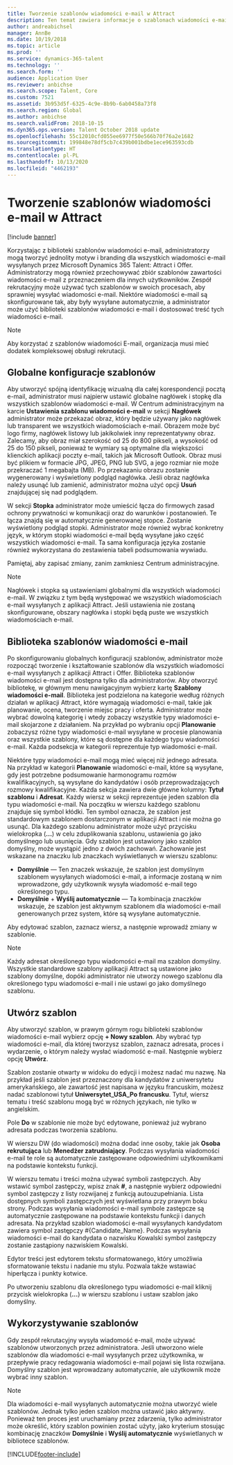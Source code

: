 ```yaml
---
title: Tworzenie szablonów wiadomości e-mail w Attract
description: Ten temat zawiera informacje o szablonach wiadomości e-mail, które można tworzyć i ich używać w aplikacji Microsoft Dynamics 365 Talent - Attract.
author: andreabichsel
manager: AnnBe
ms.date: 10/19/2018
ms.topic: article
ms.prod: ''
ms.service: dynamics-365-talent
ms.technology: ''
ms.search.form: ''
audience: Application User
ms.reviewer: anbichse
ms.search.scope: Talent, Core
ms.custom: 7521
ms.assetid: 3b953d5f-6325-4c9e-8b9b-6ab0458a73f8
ms.search.region: Global
ms.author: anbichse
ms.search.validFrom: 2018-10-15
ms.dyn365.ops.version: Talent October 2018 update
ms.openlocfilehash: 55c12010cfd055ee6977f50e566b70f76a2e1682
ms.sourcegitcommit: 199848e78df5cb7c439b001bdbe1ece963593cdb
ms.translationtype: HT
ms.contentlocale: pl-PL
ms.lasthandoff: 10/13/2020
ms.locfileid: "4462193"
---
```

# <a name="create-email-templates-in-attract"></a>Tworzenie szablonów wiadomości e-mail w Attract

[!include [banner](includes/banner.md)]

Korzystając z biblioteki szablonów wiadomości e-mail, administratorzy mogą tworzyć jednolity motyw i branding dla wszystkich wiadomości e-mail wysyłanych przez Microsoft Dynamics 365 Talent: Attract i Offer. Administratorzy mogą również przechowywać zbiór szablonów zawartości wiadomości e-mail z przeznaczeniem dla innych użytkowników. Zespół rekrutacyjny może używać tych szablonów w swoich procesach, aby sprawniej wysyłać wiadomości e-mail. Niektóre wiadomości e-mail są skonfigurowane tak, aby były wysyłane automatycznie, a administrator może użyć biblioteki szablonów wiadomości e-mail i dostosować treść tych wiadomości e-mail.

> [!NOTE]
> Aby korzystać z szablonów wiadomości E-mail, organizacja musi mieć dodatek kompleksowej obsługi rekrutacji.

## <a name="global-template-configurations"></a>Globalne konfiguracje szablonów

Aby utworzyć spójną identyfikację wizualną dla całej korespondencji pocztą e-mail, administrator musi najpierw ustawić globalne nagłówek i stopkę dla wszystkich szablonów wiadomości e-mail. W Centrum administracyjnym na karcie **Ustawienia szablonu wiadomości e-mail** w sekcji **Nagłówek** administrator może przekazać obraz, który będzie używany jako nagłówek lub transparent we wszystkich wiadomościach e-mail. Obrazem może być logo firmy, nagłówek listowy lub jakikolwiek inny reprezentatywny obraz. Zalecamy, aby obraz miał szerokość od 25 do 800 pikseli, a wysokość od 25 do 150 pikseli, ponieważ te wymiary są optymalne dla większości klienckich aplikacji poczty e-mail, takich jak Microsoft Outlook. Obraz musi być plikiem w formacie JPG, JPEG, PNG lub SVG, a jego rozmiar nie może przekraczać 1 megabajta (MB). Po przekazaniu obrazu zostanie wygenerowany i wyświetlony podgląd nagłówka. Jeśli obraz nagłówka należy usunąć lub zamienić, administrator można użyć opcji **Usuń** znajdującej się nad podglądem.

W sekcji **Stopka** administrator może umieścić łącza do firmowych zasad ochrony prywatności w komunikacji oraz do warunków i postanowień. Te łącza znajdą się w automatycznie generowanej stopce. Zostanie wyświetlony podgląd stopki. Administrator może również wybrać konkretny język, w którym stopki wiadomości e-mail będą wysyłane jako część wszystkich wiadomości e-mail. Ta sama konfiguracja języka zostanie również wykorzystana do zestawienia tabeli podsumowania wywiadu. 

Pamiętaj, aby zapisać zmiany, zanim zamkniesz Centrum administracyjne.

> [!NOTE] 
> Nagłówek i stopka są ustawieniami globalnymi dla wszystkich wiadomości e-mail. W związku z tym będą występować we wszystkich wiadomościach e-mail wysyłanych z aplikacji Attract. Jeśli ustawienia nie zostaną skonfigurowane, obszary nagłówka i stopki będą puste we wszystkich wiadomościach e-mail.

## <a name="email-template-library"></a>Biblioteka szablonów wiadomości e-mail 

Po skonfigurowaniu globalnych konfiguracji szablonów, administrator może rozpocząć tworzenie i kształtowanie szablonów dla wszystkich wiadomości e-mail wysyłanych z aplikacji Attract i Offer. Biblioteka szablonów wiadomości e-mail jest dostępna tylko dla administratorów. Aby otworzyć bibliotekę, w głównym menu nawigacyjnym wybierz kartę **Szablony wiadomości e-mail**. Biblioteka jest podzielona na kategorie według różnych działań w aplikacji Attract, które wymagają wiadomości e-mail, takie jak planowanie, ocena, tworzenie miejsc pracy i oferta. Administrator może wybrać dowolną kategorię i wtedy zobaczy wszystkie typy wiadomości e-mail skojarzone z działaniem. Na przykład po wybraniu opcji **Planowanie** zobaczysz różne typy wiadomości e-mail wysyłane w procesie planowania oraz wszystkie szablony, które są dostępne dla każdego typu wiadomości e-mail. Każda podsekcja w kategorii reprezentuje typ wiadomości e-mail.

Niektóre typy wiadomości e-mail mogą mieć więcej niż jednego adresata. Na przykład w kategorii **Planowanie** wiadomości e-mail, które są wysyłane, gdy jest potrzebne podsumowanie harmonogramu rozmów kwalifikacyjnych, są wysyłane do kandydatów i osób przeprowadzających rozmowy kwalifikacyjne. Każda sekcja zawiera dwie główne kolumny: **Tytuł szablonu** i **Adresat**. Każdy wiersz w sekcji reprezentuje jeden szablon dla typu wiadomości e-mail. Na początku w wierszu każdego szablonu znajduje się symbol kłódki. Ten symbol oznacza, że szablon jest standardowym szablonem dostarczonym w aplikacji Attract i nie można go usunąć. Dla każdego szablonu administrator może użyć przycisku wielokropka (**...**) w celu zduplikowania szablonu, ustawienia go jako domyślnego lub usunięcia. Gdy szablon jest ustawiony jako szablon domyślny, może wystąpić jedno z dwóch zachowań. Zachowanie jest wskazane na znaczku lub znaczkach wyświetlanych w wierszu szablonu:

- **Domyślnie** — Ten znaczek wskazuje, że szablon jest domyślnym szablonem wysyłanych wiadomości e-mail, a informacje zostaną w nim wprowadzone, gdy użytkownik wysyła wiadomość e-mail tego określonego typu.
- **Domyślnie** + **Wyślij automatycznie** — Ta kombinacja znaczków wskazuje, że szablon jest aktywnym szablonem dla wiadomości e-mail generowanych przez system, które są wysyłane automatycznie.

Aby edytować szablon, zaznacz wiersz, a następnie wprowadź zmiany w szablonie.

> [!NOTE]
> Każdy adresat określonego typu wiadomości e-mail ma szablon domyślny. Wszystkie standardowe szablony aplikacji Attract są ustawione jako szablony domyślne, dopóki administrator nie utworzy nowego szablonu dla określonego typu wiadomości e-mail i nie ustawi go jako domyślnego szablonu.

## <a name="create-a-template"></a>Utwórz szablon

Aby utworzyć szablon, w prawym górnym rogu biblioteki szablonów wiadomości e-mail wybierz opcję **+ Nowy szablon**. Aby wybrać typ wiadomości e-mail, dla której tworzysz szablon, zaznacz adresata, proces i wydarzenie, o którym należy wysłać wiadomość e-mail. Następnie wybierz opcję **Utwórz**.

Szablon zostanie otwarty w widoku do edycji i możesz nadać mu nazwę. Na przykład jeśli szablon jest przeznaczony dla kandydatów z uniwersytetu amerykańskiego, ale zawartość jest napisana w języku francuskim, możesz nadać szablonowi tytuł **Uniwersytet\_USA\_Po francusku**. Tytuł, wiersz tematu i treść szablonu mogą być w różnych językach, nie tylko w angielskim.

Pole **Do** w szablonie nie może być edytowane, ponieważ już wybrano adresata podczas tworzenia szablonu.

W wierszu DW (do wiadomości) można dodać inne osoby, takie jak **Osoba rekrutująca** lub **Menedżer zatrudniający**. Podczas wysyłania wiadomości e-mail te role są automatycznie zastępowane odpowiednimi użytkownikami na podstawie kontekstu funkcji.

W wierszu tematu i treści można używać symboli zastępczych. Aby wstawić symbol zastępczy, wpisz znak **\#**, a następnie wybierz odpowiedni symbol zastępczy z listy rozwijanej z funkcją autouzupełniania. Lista dostępnych symboli zastępczych jest wyświetlana przy prawym boku strony. Podczas wysyłania wiadomości e-mail symbole zastępcze są automatycznie zastępowane na podstawie kontekstu funkcji i danych adresata. Na przykład szablon wiadomości e-mail wysyłanych kandydatom zawiera symbol zastępczy \#{Candidate\_Name}. Podczas wysyłania wiadomości e-mail do kandydata o nazwisku Kowalski symbol zastępczy zostanie zastąpiony nazwiskiem Kowalski.

Edytor treści jest edytorem tekstu sformatowanego, który umożliwia sformatowanie tekstu i nadanie mu stylu. Pozwala także wstawiać hiperłącza i punkty kotwice.

Po utworzeniu szablonu dla określonego typu wiadomości e-mail kliknij przycisk wielokropka (**...**) w wierszu szablonu i ustaw szablon jako domyślny.

## <a name="consume-templates"></a>Wykorzystywanie szablonów

Gdy zespół rekrutacyjny wysyła wiadomość e-mail, może używać szablonów utworzonych przez administratora. Jeśli utworzono wiele szablonów dla wiadomości e-mail wysyłanych przez użytkownika, w przepływie pracy redagowania wiadomości e-mail pojawi się lista rozwijana. Domyślny szablon jest wprowadzany automatycznie, ale użytkownik może wybrać inny szablon.

> [!NOTE] 
> Dla wiadomości e-mail wysyłanych automatycznie można utworzyć wiele szablonów. Jednak tylko jeden szablon można ustawić jako aktywny. Ponieważ ten proces jest uruchamiany przez zdarzenia, tylko administrator może określić, który szablon powinien zostać użyty, jako kryterium stosując kombinację znaczków **Domyślnie** i **Wyślij automatycznie** wyświetlanych w bibliotece szablonów.


[!INCLUDE[footer-include](../includes/footer-banner.md)]